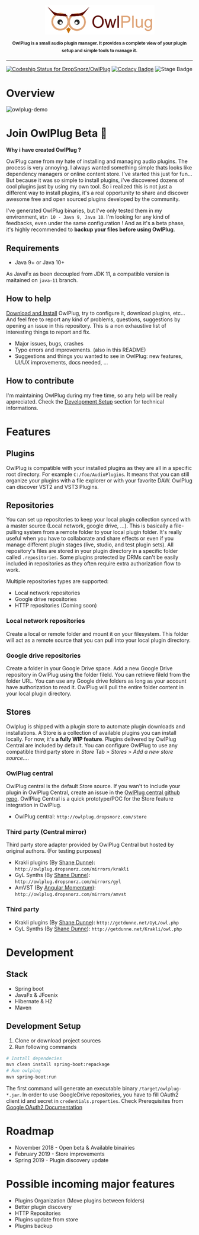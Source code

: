  
<p align="center">
<img src="doc/owlplug-logo.png">
</p>
<p align="center">
<sup>
<b>OwlPlug is a small audio plugin manager. It provides a complete view of your plugin setup and simple tools to manage it.</b>
</sup>
</p>

---

[ ![Codeship Status for DropSnorz/OwlPlug](https://app.codeship.com/projects/29447280-727d-0136-a8a6-3675cf281030/status?branch=master)](https://app.codeship.com/projects/299436)
[![Codacy Badge](https://api.codacy.com/project/badge/Grade/e6b8ee875daa4f74b5bf1cc8fee6df63)](https://www.codacy.com?utm_source=github.com&amp;utm_medium=referral&amp;utm_content=DropSnorz/OwlPlug&amp;utm_campaign=Badge_Grade_Dashboard)
![Stage Badge](https://img.shields.io/badge/stage-alpha-blue.svg)


# Overview

![owlplug-demo](http://dropsnorz.com/projects/owlplug/owlplug.gif)

# Join OwlPlug Beta  :rocket:


**Why i have created OwlPlug ?** 

OwlPlug came from my hate of installing and managing audio plugins. The process is very annoying. I always wanted something simple thats looks like dependency managers or online content store. I've started this just for fun... But because it was so simple to install plugins, i've discovered dozens of cool plugins just by using my own tool. So i realized this is not just a different way to install plugins, it's a real opportunity to share and discover awesome free and open sourced plugins developed by the community. 

I've generated OwlPlug binaries, but I've only tested them in my environment, `Win 10 - Java 9, Java 10`. I'm looking for any kind of feedbacks, even under the same configuration ! And as it's a beta phase, it's highly recommended to **backup your files before using OwlPlug**.

## Requirements

* Java 9+ or Java 10+

As JavaFx as been decoupled from JDK 11, a compatible version is maitained on `java-11` branch.


## How to help

[Download and Install](https://github.com/DropSnorz/OwlPlug/releases) OwlPlug, try to configure it, download plugins, etc... And feel free to report any kind of problems, questions, suggestions by opening an issue in this repository. This is a non exhaustive list of interesting things to report and fix.

* Major issues, bugs, crashes
* Typo errors and improvements. (also in this README)
* Suggestions and things you wanted to see in OwlPlug: new features, UI/UX improvements, docs needed, ...


## How to contribute

I'm maintaining OwlPlug during my free time, so any help will be really appreciated. Check the [Development Setup](#development-setup) section for technical informations.

# Features

## Plugins

OwlPlug is compatible with your installed plugins as they are all in a specific root directory. For example `C:/foo/AudioPlugins`. It means that you can still organize your plugins with a file explorer or with your favorite DAW. 
OwlPlug can discover VST2 and VST3 Plugins.


## Repositories

You can set up repositories to keep your local plugin collection synced with a master source (Local network, google drive, ...). This is basically a file-pulling system from a remote folder to your local plugin folder. It's really useful when you have to collaborate and share effects or even if you manage different plugin stages (live, studio, and test plugin sets). All repository's files are stored in your plugin directory in a specific folder called `.repositories`. Some plugins protected by DRMs can't be easily included in repositories as they often require extra authorization flow to work. 

Multiple repositories types are supported:
* Local network repositories
* Google drive repositories
* HTTP repositories (Coming soon)


### Local network repositories

Create a local or remote folder and mount it on your filesystem. This folder will act as a remote source that you can pull into your local plugin directory.


### Google drive repositories

Create a folder in your Google Drive space. Add a new Google Drive repository in OwlPlug using the folder fileId. You can retrieve fileId from the folder URL. You can use any Google drive folders as long as your account have authorization to read it. OwlPlug will pull the entire folder content in your local plugin directory.


## Stores 

Owlplug is shipped with a plugin store to automate plugin downloads and installations. A Store is a collection of available plugins you can install locally. For now, it's **a fully WIP feature**. Plugins delivered by OwlPlug Central are included by default. You can configure OwlPlug to use any compatible third party store in *Store* Tab > *Stores* > *Add a new store source...*.


### OwlPlug central

OwlPlug central is the default Store source. If you wan't to include your plugin in OwlPlug Central, create an issue in the [OwlPlug central github repo](http://github.com/dropsnorz/owlplug-central-static). OwlPlug Central is a quick prototype/POC for the Store feature integration in OwlPlug. 

* OwlPlug central: `http://owlplug.dropsnorz.com/store `

### Third party (Central mirror)

Third party store adapter provided by OwlPlug Central but hosted by original authors. (For testing purposes)

* Krakli plugins (By [Shane Dunne](http://getdunne.net/wiki/doku.php)): `http://owlplug.dropsnorz.com/mirrors/krakli`
* GyL Synths (By [Shane Dunne](http://getdunne.net/wiki/doku.php)): `http://owlplug.dropsnorz.com/mirrors/gyl`
* AmVST (By [Angular Momentum](http://www.amvst.com/)): `http://owlplug.dropsnorz.com/mirrors/amvst`

### Third party

* Krakli plugins (By [Shane Dunne](http://getdunne.net/wiki/doku.php)): `http://getdunne.net/GyL/owl.php`
* GyL Synths (By [Shane Dunne](http://getdunne.net/wiki/doku.php)): `http://getdunne.net/Krakli/owl.php`


# Development

## Stack

* Spring boot
* JavaFx & JFoenix
* Hibernate & H2
* Maven


## Development Setup

1. Clone or download project sources
2. Run following commands
```sh
# Install dependecies
mvn clean install spring-boot:repackage
# Run owlplug
mvn spring-boot:run
```
The first command will generate an executable binary `/target/owlplug-*.jar`. In order to use GoogleDrive repositories, you have to fill OAuth2 client id and secret in `credentials.properties`. Check Prerequisites from [Google OAuth2 Documentation](https://developers.google.com/identity/protocols/OAuth2InstalledApp#prerequisites)


# Roadmap

- November 2018 - Open beta & Available binairies
- February 2019 - Store improvements
- Spring 2019 - Plugin discovery update


# Possible incoming major features

- Plugins Organization (Move plugins between folders)
- Better plugin discovery
- HTTP Repositories
- Plugins update from store
- Plugins backup
